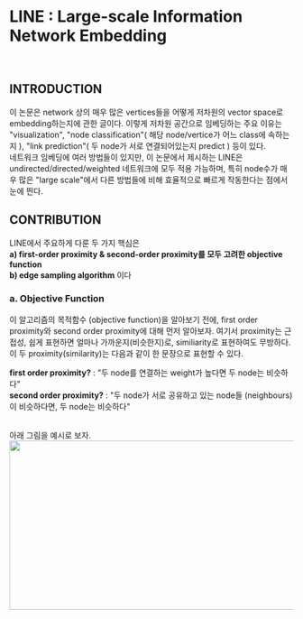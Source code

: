 # LINE : Large-scale Information Network Embedding
</br>

## INTRODUCTION
이 논문은 network 상의 매우 많은 vertices들을 어떻게 저차원의 vector space로 embedding하는지에 관한 글이다. 이렇게 저차원 공간으로 임베딩하는 주요 이유는 "visualization", "node classification"( 해당 node/vertice가 어느 class에 속하는지 ), "link prediction"( 두 node가 서로 연결되어있는지 predict ) 등이 있다. </br>
네트워크 임베딩에 여러 방법들이 있지만, 이 논문에서 제시하는 LINE은 undirected/directed/weighted 네트워크에 모두 적용 가능하며, 특히 node수가 매우 많은 "large scale"에서 다른 방법들에 비해 효율적으로 빠르게 작동한다는 점에서 눈에 띈다.

## CONTRIBUTION
LINE에서 주요하게 다룬 두 가지 핵심은 </br>
**a) first-order proximity & second-order proximity를 모두 고려한 objective function** </br>
**b) edge sampling algorithm**
이다

### a. Objective Function
이 알고리즘의 목적함수 (objective function)을 알아보기 전에, first order proximity와 second order proximity에 대해 먼저 알아보자. 여기서 proximity는 근접성, 쉽게 표현하면 얼마나 가까운지(비슷한지)로, similiarity로 표현하여도 무방하다. 이 두 proximity(similarity)는 다음과 같이 한 문장으로 표현할 수 있다.</br>

**first order proximity?** : "두 node를 연결하는 weight가 높다면 두 node는 비슷하다"  </br>
**second order proximity?** : "두 node가 서로 공유하고 있는 node들 (neighbours)이 비슷하다면, 두 node는 비슷하다" </br> </br>

아래 그림을 예시로 보자. </br>
<img src="http://mblogthumb2.phinf.naver.net/MjAxNzA1MTlfMSAg/MDAxNDk1MTIwMjk2MjA1.0cpPliMNuBZbUL3hAqFKoCLahw85cyJwi6Hsbz0wHfIg.h_0Gv7gD3poF-8oTiw0XqOgqNdRaIgL5Ih4Hcd6GjEIg.PNG.hist0134/image.png?type=w800" width="600" height="300" /> 

